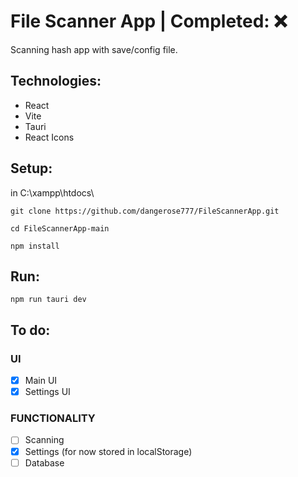 # File Scanner App | Completed: ❌
Scanning hash app with save/config file.

## Technologies:
- React
- Vite
- Tauri
- React Icons

## Setup:
in C:\xampp\htdocs\
```
git clone https://github.com/dangerose777/FileScannerApp.git
```
```
cd FileScannerApp-main
```
```
npm install
```

## Run:
```
npm run tauri dev
```

## To do:
### UI
- [x]  Main UI
- [x]  Settings UI
### FUNCTIONALITY
- [ ]  Scanning
- [x]  Settings (for now stored in localStorage)
- [ ]  Database
